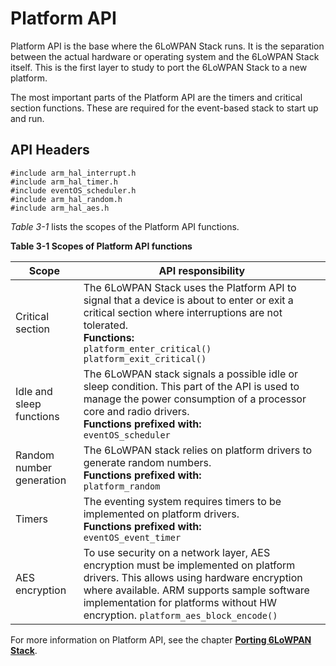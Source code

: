# Platform API

Platform API is the base where the 6LoWPAN Stack runs. It is the separation between the actual hardware or operating system and the 6LoWPAN Stack itself. This is the first layer to study to port the 6LoWPAN Stack to a new platform.

The most important parts of the Platform API are the timers and critical section functions. These are required for the event-based stack to start up and run.

## API Headers

```
#include arm_hal_interrupt.h  
#include arm_hal_timer.h
#include eventOS_scheduler.h
#include arm_hal_random.h
#include arm_hal_aes.h
```

_Table 3-1_ lists the scopes of the Platform API functions.

**Table 3-1 Scopes of Platform API functions**


Scope|API responsibility
-----|------------------
Critical section|The 6LoWPAN Stack uses the Platform API to signal that a device is about to enter or exit a critical section where interruptions are not tolerated.<br><b>Functions:</b><br><code>platform_enter_critical()</code><br><code>platform_exit_critical()</code>
Idle and sleep functions|The 6LoWPAN stack signals a possible idle or sleep condition. This part of the API is used to manage the power consumption of a processor core and radio drivers.<br><b>Functions prefixed with:</b><br><code>eventOS_scheduler</code>
Random number generation|The 6LoWPAN stack relies on platform drivers to generate random numbers.<br><b>Functions prefixed with:</b><br><code>platform_random</code>
Timers|The eventing system requires timers to be implemented on platform drivers.<br><b>Functions prefixed with:</b><br><code>eventOS_event_timer</code>
AES encryption|To use security on a network layer, AES encryption must be implemented on platform drivers. This allows using hardware encryption where available. ARM supports sample software implementation for platforms without HW encryption. <code>platform_aes_block_encode()</code>

For more information on Platform API, see the chapter [**Porting 6LoWPAN Stack**](16_API_porting.md).
